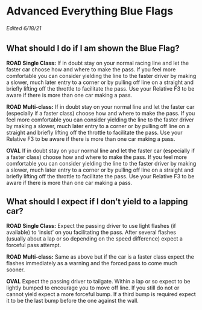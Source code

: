 # Advanced Everything Blue Flags

###### *Edited 6/18/21*

## What should I do if I am shown the Blue Flag?
**ROAD Single Class:** If in doubt stay on your normal racing line and let the faster car choose how and where to make the pass. If you feel more comfortable you can consider yielding the line to the faster driver by making a slower, much later entry to a corner or by pulling off line on a straight and briefly lifting off the throttle to facilitate the pass. Use your Relative F3 to be aware if there is more than one car making a pass.

**ROAD Multi-class:** If in doubt stay on your normal line and let the faster car (especially if a faster class) choose how and where to make the pass. If you feel more comfortable you can consider yielding the line to the faster driver by making a slower, much later entry to a corner or by pulling off line on a straight and briefly lifting off the throttle to facilitate the pass. Use your Relative F3 to be aware if there is more than one car making a pass.

**OVAL** If in doubt stay on your normal line and let the faster car (especially if a faster class) choose how and where to make the pass. If you feel more comfortable you can consider yielding the line to the faster driver by making a slower, much later entry to a corner or by pulling off line on a straight and briefly lifting off the throttle to facilitate the pass. Use your Relative F3 to be aware if there is more than one car making a pass.

## What should I expect if I don’t yield to a lapping car?
**ROAD Single Class:** Expect the passing driver to use light flashes (if available) to ‘insist’ on you facilitating the pass. After several flashes (usually about a lap or so depending on the speed difference) expect a forceful pass attempt.

**ROAD Multi-class:** Same as above but if the car is a faster class expect the flashes immediately as a warning and the forced pass to come much sooner.

**OVAL** Expect the passing driver to tailgate. Within a lap or so expect to be lightly bumped to encourage you to move off line. If you still do not or cannot yield expect a more forceful bump. If a third bump is required expect it to be the last bump before the one against the wall.